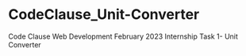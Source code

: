 # CodeClause_Unit-Converter
Code Clause Web Development February 2023 Internship Task 1- Unit Converter

